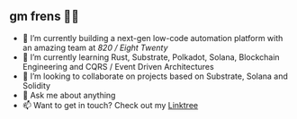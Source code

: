 ## gm frens 🫡🦍

- 🔭 I’m currently building a next-gen low-code automation platform with an amazing team at *820 / Eight Twenty*
- 🌱 I’m currently learning Rust, Substrate, Polkadot, Solana, Blockchain Engineering and CQRS / Event Driven Architectures
- 👯 I’m looking to collaborate on projects based on Substrate, Solana and Solidity
- 💬 Ask me about anything
- 📫 Want to get in touch? Check out my [Linktree](https://linktr.ee/lgnk)
